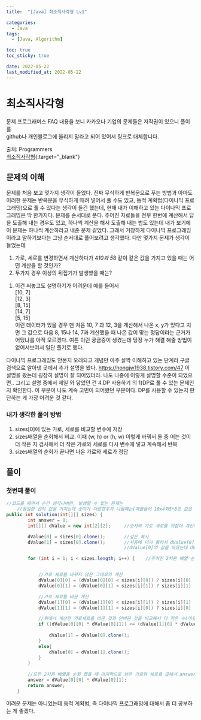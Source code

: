 ```yaml
---
title:  "[Java] 최소직사각형 Lv1" 

categories:
  - Java
tags:
  - [Java, Algorithm]

toc: true
toc_sticky: true

date: 2022-05-22
last_modified_at: 2022-05-22
---
```




# 최소직사각형

문제 프로그래머스 FAQ 내용을 보니 카카오나 기업의 문제들은 저작권이 있으니 풀이를<br>
github나 개인블로그에 올리지 말라고 되어 있어서 링크로 대체합니다.

출처: Programmers <br>
[최소직사각형](https://programmers.co.kr/learn/courses/30/lessons/86491){:target="_blank"}  




## 문제의 이해

문제를 처음 보고 몇가지 생각이 들었다. 진짜 무식하게 반복문으로 푸는 방법과
아마도 이러한 문제는 반복문을 무식하게 때려 넣어서 풀 수도 있고, 동적 계획법(다이나믹 프로그래밍)으로
풀 수 있다는 생각이 들긴 했는데, 현재 내가 이해하고 있는 다이나믹 프로그래밍은 딱 한가지다.
문제를 순서대로 푼다.
주어진 자료들을 전부 한번에 계산해서 답을 도출해 내는 경우도 있고, 하나씩 계산을 해서 도출해 내는 법도 있는데
내가 보기에 이 문제는 하나씩 계산하라고 내준 문제 같았다.
그래서 거창하게 다이나믹 프로그래밍이라고 말하기보다는 그냥 순서대로 풀어보려고 생각했다.
다만 몇가지 문제가 생각이 들었는데

1. 가로, 세로를 변경하면서 계산하다가 4*10과 5*8 같이 같은 값을 가지고 있을 때는 어떤 계산을 할 것인가?
2. 두가지 경우 이상의 뒤집기가 발생했을 때는?
 1) 이건 써놓고도 설명하기가 어려운데 예를 들어서<br>
 [10, 7]<br>
 [12, 3]<br>
 [8, 15]<br>
 [14, 7]<br>
 [5, 15]<br>
    이런 데이터가 있을 경우 맨 처음 10, 7 과 12, 3을 계산해서 나온 x, y가 있다고 치면
    그 값으로 다음 8, 15나 14, 7과 계산했을 때 나온 값이 맞는 정답이라는 근거가 어딨냐를 아직 모르겠다.
여튼 이런 궁금증이 생겼는데 당장 누가 해결 해줄 방법이 없어서보여서 일단 풀기로 했다.

다이나믹 프로그래밍도 안본지 오래되고 개념만 아주 살짝 이해하고 있는 단계라 구글 검색으로 알아낸 곳에서 추가 설명을 봤다.
https://hongjw1938.tistory.com/47
이 설명을 봤는데 굉장히 설명이 잘 되어있더라. 나도 나중에 이렇게 설명할 수준이 되었으면..
그리고 설명 중에서 제일 와 닿았던 건 4.DP 사용하기 의 1)DP로 풀 수 있는 문제인지 확인한다.
이 부분이 나도 계속 고민이 되어왔던 부분이다. DP를 사용할 수 있는지 판단하는 게 가장 어려운 것 같다.


### 내가 생각한 풀이 방법
1. sizes[0]에 있는 가로, 세로를 비교할 변수에 저장
2. sizes배열을 순회해서 비교. 이때 (w, h) or (h, w) 이렇게 바꿔서 둘 중 어는 것이 더 작은 지 검사해서 더 작은 가로와 세로를 다시 변수에 넣고 계속해서 반복
3. sizes배열의 순회가 끝나면 나온 가로와 세로가 정답


## 풀이
### 첫번째 풀이

```java
//코드를 짜면서 순간 생각나버린, 발생할 수 있는 문제는
    //동일한 곱의 값을 가지는데 숫자가 다른경우가 나올때는(예를들어 10x4와5*8은 값은 동일하지만 다른 숫자다. 어느 것으로 하는 게 맞는걸까? )
public int solution(int[][] sizes) {
        int answer = 0;
        int[][] dValue = new int[2][2];     //숫자의 가로 세로를 뒤집어 계산하기 위한 2,2배열

        dValue[0] = sizes[0].clone();       //깊은 복사
        dValue[1] = sizes[0].clone();       //처음에 이거 몰라서 dValue[0] = sizes[0]; 이걸로 했다가 나오는 값이 이상해서 디버깅 하는데
                                            //dValue[0]의 값을 바꿨는데 dValue[1]도 같이 바뀌어서 이렇게 하면 자바에서는 얕은 복사구나 라는 걸 알았다.

        for (int i = 1; i < sizes.length; i++) {    //주어진 2차원 배열 순회


            //가로 세로를 바꾸지 않은 그대로의 계산
            dValue[0][0] = (dValue[0][0] < sizes[i][0]) ? sizes[i][0] : dValue[0][0];
            dValue[0][1] = (dValue[0][1] < sizes[i][1]) ? sizes[i][1] : dValue[0][1];

            //가로 세로를 바꾼 계산
            dValue[1][0] = (dValue[1][0] < sizes[i][1]) ? sizes[i][1] : dValue[1][0];
            dValue[1][1] = (dValue[1][1] < sizes[i][0]) ? sizes[i][0] : dValue[1][1];

            //위에서 계산한 가로세로를 바꾼 것과 안바꾼 것을 비교해서 더 작은 수(이유는 우리가 구하는 것은 "최소" 직사각형이기 때문에 작아야 한다.)를 구해서 다시 dValue에 저장
            if ((dValue[0][0] * dValue[0][1]) <= (dValue[1][0] * dValue[1][1])) {
                
                dValue[1] = dValue[0].clone();
            }
            else{
                dValue[0] = dValue[1].clone();
            }
        }
        
        //모든 2차원 배열을 순회 했을 때 마지막으로 남은 가로와 세로를 곱해서 answer변수에 담아서 리턴
        answer = dValue[0][0] * dValue[0][1];
        return answer;
    }

```

어려운 문제는 아니었는데 동적 계획법, 즉 다이나믹 프로그래밍에 대해서 좀 더 공부하는 게 좋겠다.

<br>



<!-- [맨 위](#){: .btn .btn--primary }{: .align-right} 스크롤시 자동으로 up to 화살표가 나오므로 삭제 -->
